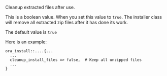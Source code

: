 Cleanup extracted files after use.

This is a boolean value. When you set this value to `true`. The installer class will
remove all extracted zip files after it has done its work.

The default value is `true`

Here is an example:

```puppet
ora_install::....{...
  ...
  cleanup_install_files => false,  # Keep all unzipped files
  ...
}
```

